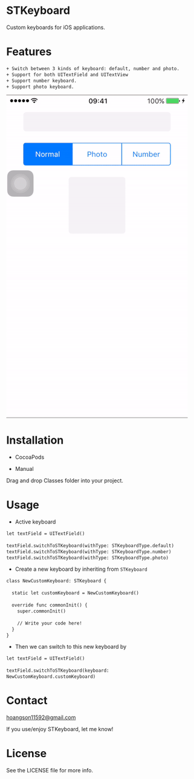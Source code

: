 # STKeyboard
Custom keyboards for iOS applications.

# Features
	+ Switch between 3 kinds of keyboard: default, number and photo.
	+ Support for both UITextField and UITextView
	+ Support number keyboard.
	+ Support photo keyboard.
	
![alt tag](https://github.com/son11592/STKeyboard/blob/master/STKeyboard.gif)
	
# Installation

 - CocoaPods

 - Manual

Drag and drop Classes folder into your project.

# Usage

  - Active keyboard
```
let textField = UITextField()

textField.switchToSTKeyboard(withType: STKeyboardType.default)
textField.switchToSTKeyboard(withType: STKeyboardType.number)
textField.switchToSTKeyboard(withType: STKeyboardType.photo)
```

  - Create a new keyboard by inheriting from `STKeyboard`
```
class NewCustomKeyboard: STKeyboard {

  static let customKeyboard = NewCustomKeyboard()

  override func commonInit() {
    super.commonInit()
    
    // Write your code here!
  }
}
```
  - Then we can switch to this new keyboard by
```
let textField = UITextField()

textField.switchToSTKeyboard(keyboard: NewCustomKeyboard.customKeyboard)
```


# Contact

hoangson11592@gmail.com

If you use/enjoy STKeyboard, let me know!

# License

See the LICENSE file for more info.
